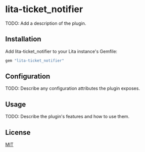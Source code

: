 # lita-ticket_notifier

TODO: Add a description of the plugin.

## Installation

Add lita-ticket_notifier to your Lita instance's Gemfile:

``` ruby
gem "lita-ticket_notifier"
```


## Configuration

TODO: Describe any configuration attributes the plugin exposes.

## Usage

TODO: Describe the plugin's features and how to use them.

## License

[MIT](http://opensource.org/licenses/MIT)
